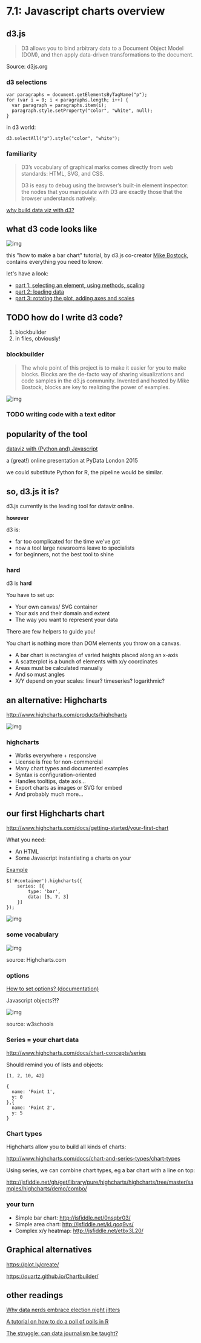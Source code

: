 # 7.1: Javascript charts overview


## d3.js

> D3 allows you to bind arbitrary data to a Document Object Model (DOM), and then apply data-driven transformations to the document.

Source: d3js.org


### d3 selections

    var paragraphs = document.getElementsByTagName("p");
    for (var i = 0; i < paragraphs.length; i++) {
      var paragraph = paragraphs.item(i);
      paragraph.style.setProperty("color", "white", null);
    }

in d3 world:

    d3.selectAll("p").style("color", "white");


### familiarity

> D3’s vocabulary of graphical marks comes directly from web standards: HTML, SVG, and CSS.
> 
> D3 is easy to debug using the browser’s built-in element inspector: the nodes that you manipulate with D3 are exactly those that the browser understands natively.

[why build data viz with d3?](https://www.dashingd3js.com/why-build-with-d3js)


## what d3 code looks like

![img](./img/bar.png)

this "how to make a bar chart" tutorial, by d3.js co-creator [Mike Bostock](https://bost.ocks.org/mike/), contains everything you need to know.

let's have a look:

-   [part 1: selecting an element, using methods, scaling](https://bost.ocks.org/mike/bar/)
-   [part 2: loading data](https://bost.ocks.org/mike/bar/2/)
-   [part 3: rotating the plot, adding axes and scales](https://bost.ocks.org/mike/bar/3/)


## TODO how do I write d3 code?

1.  blockbuilder
2.  in files, obviously!


### blockbuilder

> The whole point of this project is to make it easier for you to make blocks. Blocks are the de-facto way of sharing visualizations and code samples in the d3.js community. Invented and hosted by Mike Bostock, blocks are key to realizing the power of examples.

![img](https://raw.githubusercontent.com/basilesimon/interactive-journalism-module/archive/2016-2017/week7/img/blockbuilder.png)


### TODO writing code with a text editor


## popularity of the tool

[dataviz with (Python and) Javascript](http://kyrandale.com/static/talks/reveal.js/index_pydata2015.html#/) 

a (great!) online presentation at PyData London 2015

we could substitute Python for R, the pipeline would be similar.


## so, d3.js it is?

d3.js currently is the leading tool for dataviz online.

****however****

d3 is:

-   far too complicated for the time we've got
-   now a tool large newsrooms leave to specialists
-   for beginners, not the best tool to shine


### hard

d3 is ****hard****

You have to set up:

-   Your own canvas/ SVG container
-   Your axis and their domain and extent
-   The way you want to represent your data

There are few helpers to guide you!

You chart is nothing more than DOM elements you throw on a canvas.

-   A bar chart is rectangles of varied heights placed along an x-axis
-   A scatterplot is a bunch of elements with x/y coordinates
-   Areas must be calculated manually
-   And so must angles
-   X/Y depend on your scales: linear? timeseries? logarithmic?


## an alternative: Highcharts

<http://www.highcharts.com/products/highcharts>

![img](https://raw.githubusercontent.com/basilesimon/interactive-journalism-module/archive/2016-2017/week8/img/highcharts.png)


### highcharts

-   Works everywhere + responsive
-   License is free for non-commercial
-   Many chart types and documented examples
-   Syntax is configuration-oriented
-   Handles tooltips, date axis&#x2026;
-   Export charts as images or SVG for embed
-   And probably much more&#x2026;


## our first Highcharts chart

<http://www.highcharts.com/docs/getting-started/your-first-chart>

What you need:

-   An HTML <div>
-   Some Javascript instantiating a charts on your <div>

[Example](http://jsfiddle.net/43tnpxc6/)

    $('#container').highcharts({
        series: [{
            type: 'bar',
            data: [5, 7, 3]
        }]
    });

![img](https://raw.githubusercontent.com/basilesimon/interactive-journalism-module/archive/2016-2017/week8/img/bar.png)


### some vocabulary

![img](./img/vocab.png)

source: Highcharts.com


### options

[How to set options? (documentation)](http://www.highcharts.com/docs/getting-started/how-to-set-options)

Javascript objects?!?

![img](https://raw.githubusercontent.com/basilesimon/interactive-journalism-module/archive/2016-2017/week8/img/obj.png)

source: w3schools


### Series = your chart data

<http://www.highcharts.com/docs/chart-concepts/series>

Should remind you of lists and objects:

    [1, 2, 10, 42]

    {
      name: 'Point 1',
      y: 0
    },{
      name: 'Point 2',
      y: 5
    }


### Chart types

Highcharts allow you to build all kinds of charts:

<http://www.highcharts.com/docs/chart-and-series-types/chart-types>

Using series, we can combine chart types, eg a bar chart with a line on top:

<http://jsfiddle.net/gh/get/library/pure/highcharts/highcharts/tree/master/samples/highcharts/demo/combo/> 


### your turn

-   Simple bar chart: <http://jsfiddle.net/0nsqbr03/>
-   Simple area chart: <http://jsfiddle.net/kLgoq9vs/>
-   Complex x/y heatmap: <http://jsfiddle.net/etbx3L20/>


## Graphical alternatives

<https://plot.ly/create/>

<https://quartz.github.io/Chartbuilder/>


## other readings

[Why data nerds embrace election night jitters](https://www.nytimes.com/2018/03/05/insider/election-night-data.html)

[A tutorial on how to do a poll of polls in R](http://www.thecrosstab.com/datascience/r-1/)

[The struggle: can data journalism be taught?](https://simonrogers.net/2018/01/10/can-data-journalism-be-taught/)

